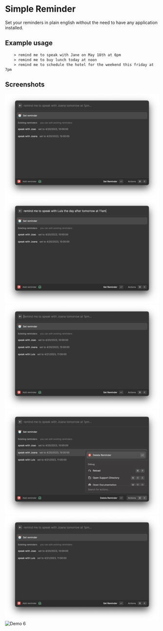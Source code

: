 # Simple Reminder

Set your reminders in plain english without the need to have any application installed.

## Example usage

```text
    > remind me to speak with Jane on May 18th at 6pm
    > remind me to buy lunch today at noon
    > remind me to schedule the hotel for the weekend this friday at 7pm
```

## Screenshots

![Demo 1](./demo/1.png)
![Demo 2](./demo/2.png)
![Demo 3](./demo/3.png)
![Demo 4](./demo/4.png)
![Demo 5](./demo/5.png)
![Demo 6](./demo/6.png)

